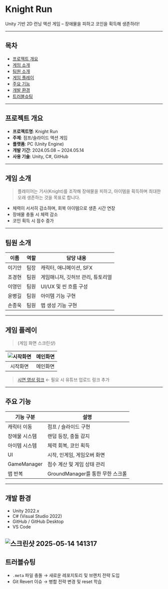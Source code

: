 # Knight Run

Unity 기반 2D 런닝 액션 게임 – 장애물을 피하고 코인을 획득해 생존하라!




---




## 목차
  - [프로젝트 개요](#프로젝트-개요)
  - [게임 소개](#게임-소개)
  - [팀원 소개](#팀원-소개)
  - [게임 플레이](#게임-플레이)
  - [주요 기능](#주요-기능)
  - [개발 환경](#개발-환경)
  - [트러블슈팅](#트러블슈팅)



  
---




## 프로젝트 개요

- **프로젝트명**: Knight Run
- **주제**: 점프/슬라이드 액션 게임
- **플랫폼**: PC (Unity Engine)
- **개발 기간**: 2024.05.08 ~ 2024.05.14
- **사용 기술**: Unity, C#, GitHub




---




## 게임 소개

> 플레이어는 기사(Knight)를 조작해 장애물을 피하고, 아이템을 획득하며 최대한 오래 생존하는 것을 목표로 합니다.

- 체력이 서서히 감소하며, 회복 아이템으로 생존 시간 연장
- 장애물 충돌 시 체력 감소
- 코인 획득 시 점수 증가




---




## 팀원 소개

| 이름 | 역할 | 담당 내용 |
|------|------|-----------|
| 이기안 | 팀장 | 캐릭터, 애니메이션, SFX |
| 조경현 | 팀원 | 게임매니저, 깃허브 관리, 튜토리얼 |
| 이영민 | 팀원 | UI/UX 및 씬 흐름 구성 |
| 윤병길 | 팀원 | 아이템 기능 구현 |
| 손종욱 | 팀원 | 맵 생성 기능 구현 |




---




## 게임 플레이

> (게임 화면 스크린샷)


|![시작화면](https://github.com/user-attachments/assets/c9d56fef-cb07-4e5d-8e9d-acaf377d7769)|   메인화면              |
|:-----------:|:------------:|
|시작화면|메인화면|


> [시연 영상 링크](#) ← 필요 시 유튜브 업로드 링크 추가




---




## 주요 기능

| 기능 구분 | 설명 |
|-----------|------|
| 캐릭터 이동 | 점프 / 슬라이드 구현 |
| 장애물 시스템 | 랜덤 등장, 충돌 감지 |
| 아이템 시스템 | 체력 회복, 코인 획득 |
| UI | 시작, 인게임, 게임오버 화면 |
| GameManager | 점수 계산 및 게임 상태 관리 |
| 맵 반복 | GroundManager를 통한 무한 스크롤 |




---





## 개발 환경

- Unity 2022.x
- C# (Visual Studio 2022)
- GitHub / GitHub Desktop
- VS Code

  
![스크린샷 2025-05-14 141317](https://github.com/user-attachments/assets/1ae89fbf-d197-4ccc-9b0d-a02881c895f6)
---

## 트러블슈팅

- `.meta` 파일 충돌 → 새로운 레포지토리 및 브랜치 전략 도입
- Git Revert 이슈 → 병합 전략 변경 및 reset 학습


